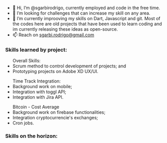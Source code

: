 - 👋 Hi, I’m @sgarbirodrigo, currently employed and code in the free time.
- 👀 I’m looking for challenges that can increase my skill on any area.
- 🌱 I’m currently improoving my skills on Dart, Javascript and git. Most of the codes here are old projects that have been used to learn coding and im currently releasing these ideas as open-source.
- 📫 Reach on sgarbi.rodrigo@gmail.com

### Skills learned by project:
<ul>Overall Skills:
    <li>Scrum method to control development of projects; and</li>
    <li>Prototyping projects on Adobe XD UX/UI.</li>
</ul>
<ul>Time Track Integration:
   <li>Background work on mobile;</li>
   <li>Integration with toggl API;</li>
   <li>Integration with Jira API.</li>
    </ul>
<ul>Bitcoin - Cost Average
   <li>Background work on firebase functionalities;</li>
   <li>Integration cryptocurrencie's exchanges;</li>
   <li>Cron jobs.</li>
    </ul>

### Skills on the horizon:
    
<!---
sgarbirodrigo/sgarbirodrigo is a ✨ special ✨ repository because its `README.md` (this file) appears on your GitHub profile.
You can click the Preview link to take a look at your changes.
--->
